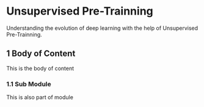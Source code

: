 # Unsupervised Pre-Trainning


Understanding the evolution of deep learning with the help of Unsupervised Pre-Trainning.



##  1 Body  of Content

This is the body of content

### 1.1  Sub Module
 This is also part of module
